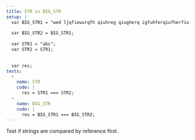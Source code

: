 ```yaml
---
title: STR vs BIG_STR
setup: |
  var BIG_STR1 = "wed ljqfiewurqfh qiuhreg qiugherq igfuhferqiufherfiu hiufherfiuerqhf rfiuqherf ifruqher flirufhera lifuherf ireughierquh rfiauherf eriughq iughfer iujnf ieruglhwegpoiuhg puoigh iughriughuriheriughriehgieruhgierg gnnnnnnnnnnnnnnnnnnnnnnnnnnnnnnnnnngeri ugjhqeri guqgpiuhreg piugh rgiuherqg pugherpiugqhrigu hrgiuhrg iguhr gpirughriueqpg hpiugh rpiugrh gpiuhgqpiurghqrjg qguhoifdsjeroiujvferqpgjhrgh803q 4uhrgjerpoijferqgj8ergjej";
  
  var BIG_STR2 = BIG_STR1;
  
  var STR1 = "abc";
  var STR2 = STR1;
  
  
  var res;
tests:
  -
    name: STR
    code: |
      res = STR1 === STR2;
  -
    name: BIG_STR
    code: |
      res = BIG_STR1 === BIG_STR2;
---
```

Test if strings are compared by reference first.
